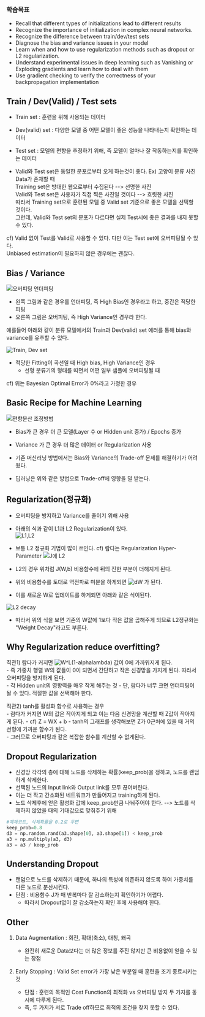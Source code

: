 ### 학습목표

- Recall that different types of initializations lead to different results  
- Recognize the importance of initialization in complex neural networks.  
- Recognize the difference between train/dev/test sets  
- Diagnose the bias and variance issues in your model  
- Learn when and how to use regularization methods such as dropout or L2 regularization.  
- Understand experimental issues in deep learning such as Vanishing or Exploding gradients and learn how to deal with them  
- Use gradient checking to verify the correctness of your backpropagation implementation  


## Train / Dev(Valid) / Test sets
  
- Train set : 훈련을 위해 사용되는 데이터  
- Dev(valid) set : 다양한 모델 중 어떤 모델이 좋은 성능을 나타내는지 확인하는 데이터  
- Test set : 모델의 편향을 추정하기 위해, 즉 모델이 얼마나 잘 작동하는지를 확인하는 데이터

- Valid와 Test set은 동일한 분포로부터 오게 하는것이 좋다.
Ex) 고양이 분류 사진 Data가 존재할 때  
Training set은 방대한 웹으로부터 수집된다 --> 선명한 사진  
Valid와 Test set은 사용자가 직접 찍은 사진일 것이다 --> 흐릿한 사진  
따라서 Training set으로 훈련된 모델 중 Valid set 기준으로 좋은 모델을 선택할 것이다.  
그런데, Valid와 Test set의 분포가 다르다면 실제 Test시에 좋은 결과를 내지 못할 수 있다.

cf) Valid 없이 Test를 Valid로 사용할 수 있다. 다만 이는 Test set에 오버피팅될 수 있다.  
Unbiased estimation이 필요하지 않은 경우에는 괜찮다.    
  
  


## Bias / Variance  


![오버피팅 언더피팅](https://user-images.githubusercontent.com/46666862/71639987-348c2280-2cc5-11ea-9035-a96f2e69c069.jpeg)

- 왼쪽 그림과 같은 경우를 언더피팅, 즉 High Bias인 경우라고 하고, 중간은 적당한 피팅  
- 오른쪽 그림은 오버피팅, 즉 High Variance인 경우라 한다.
  
예를들어 아래와 같이 분류 모델에서의 Train과 Dev(valid) set 에러를 통해 bias와 variance를 유추할 수 있다.

![Train, Dev set](https://user-images.githubusercontent.com/46666862/71639986-348c2280-2cc5-11ea-8693-064a8be00740.png)

- 적당한 Fitting이 곡선일 때 High bias, High Variance인 경우  
	- 선형 분류기의 형태를 띠면서 어떤 일부 샘플에 오버피팅될 때

cf) 위는 Bayesian Optimal Error가 0%라고 가정한 경우  


  
  
## Basic Recipe for Machine Learning

![편향분산 조정방법](https://user-images.githubusercontent.com/46666862/71640141-c4cb6700-2cc7-11ea-9832-eb1f3020e544.png)

- Bias가 큰 경우 더 큰 모델(Layer 수 or Hidden unit 증가) / Epochs 증가  
- Variance 가 큰 경우 더 많은 데이터 or Regularization 사용  

- 기존 머신러닝 방법에서는 Bias와 Variance의 Trade-off 문제를 해결하기가 어려웠다.  
- 딥러닝은 위와 같은 방법으로 Trade-off에 영향을 덜 받는다.  
  
  

## Regularization(정규화)  

- 오버피팅을 방지하고 Variance를 줄이기 위해 사용  
- 아래의 식과 같이 L1과 L2 Regularization이 있다.  
![L1,L2](https://user-images.githubusercontent.com/46666862/71641399-c94f4a00-2cde-11ea-8295-d77b3971ffd1.gif)

- 보통 L2 정규화 기법이 많이 쓰인다.  cf) 람다는 Regularization Hyper-Parameter
![J에 L2](https://user-images.githubusercontent.com/46666862/71641400-c94f4a00-2cde-11ea-93c9-935d9ff0c86f.gif)
- L2의 경우 위처럼 J(W,b) 비용함수에 뒤의 진한 부분이 더해지게 된다.

- 위의 비용함수를 토대로 역전파로 미분을 하게되면 ![dW](https://user-images.githubusercontent.com/46666862/71641505-88f0cb80-2ce0-11ea-88b4-4b9d14e6aebe.gif) 가 된다.

- 이를 새로운 W로 업데이트를 하게되면 아래와 같은 식이된다.  

![L2 decay](https://user-images.githubusercontent.com/46666862/71641504-88f0cb80-2ce0-11ea-86f7-dbeae906d01e.gif)

- 따라서 위의 식을 보면 기존의 W값에 1보다 작은 값을 곱해주게 되므로 L2정규화는 "Weight Decay"라고도 부른다.  

  
  
## Why Regularization reduce overfitting?

직관1) 람다가 커지면   ![W^L(1-alphalambda)](https://user-images.githubusercontent.com/46666862/71641535-ff8dc900-2ce0-11ea-8786-d63eba24c761.gif)  값이 0에 가까워지게 된다.  
	- 즉 가중치 행렬 W의 값들이 0이 되면서 간단하고 작은 신경망을 가지게 된다. 따라서 오버피팅을 방지하게 된다.  
	- 각 Hidden unit의 영향력을 매우 작게 해주는 것
	- 단, 람다가 너무 크면 언더피팅이 될 수 있다. 적절한 값을 선택해야 한다.
	 

직관2) tanh를 활성화 함수로 사용하는 경우  
	- 람다가 커지면 W의 값은 작아지게 되고 이는 다음 신경망을 계산할 때 Z값이 작아지게 된다.
	- cf) Z = WX + b
	- tanh의 그래프를 생각해보면 Z가 0근처에 있을 때 거의 선형에 가까운 함수가 된다.  
	- 그러므로 오버피팅과 같은 복잡한 함수를 계산할 수 없게된다.  
	
  	
  
  
## Dropout Regularization

- 신경망 각각의 층에 대해 노드를 삭제하는 확률(keep_prob)을 정하고, 노드를 랜덤하게 삭제한다.  
- 선택된 노드의 Input link와 Output link를 모두 끊어버린다.  
- 이는 더 작고 간소화된 네트워크가 만들어지고 training하게 된다.  
- 노드 삭제후에 얻은 활성화 값에 keep_prob만큼 나눠주어야 한다. --> 노드를 삭제하지 않았을 때의 기대값으로 맞춰주기 위해  

```python
#예제코드, 삭제확률을 0.2로 두면
keep_prob=0.8
d3 = np.random.rand(a3.shape[0], a3.shape[1]) < keep_prob
a3 = np.multiply(a3, d3)
a3 = a3 / keep_prob
```
  
  
## Understanding Dropout

- 랜덤으로 노드를 삭제하기 때문에, 하나의 특성에 의존하지 않도록 하여 가중치를 다른 노드로 분산시킨다.
- 단점 : 비용함수 J가 매 반복마다 잘 감소하는지 확인하기가 어렵다.
	- 따라서 Dropout없이 잘 감소하는지 확인 후에 사용해야 한다.
	
  
  
## Other

1) Data Augmentation : 회전, 확대(축소), 대칭, 왜곡
	- 완전히 새로운 Data보다는 더 많은 정보를 주진 않지만 큰 비용없이 얻을 수 있는 장점 

2) Early Stopping : Valid Set error가 가장 낮은 부분일 때 훈련을 조기 종료시키는 것
	- 단점 : 훈련의 목적인 Cost Function의 최적화 vs 오버피팅 방지 두 가지를 동시에 다루게 된다.  
	- 즉, 두 가지가 서로 Trade off하므로 최적의 조건을 찾지 못할 수 있다.


